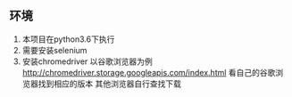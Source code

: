 ## 环境
1. 本项目在python3.6下执行
2. 需要安装selenium
3. 安装chromedriver
  以谷歌浏览器为例 http://chromedriver.storage.googleapis.com/index.html
  看自己的谷歌浏览器找到相应的版本
  其他浏览器自行查找下载
